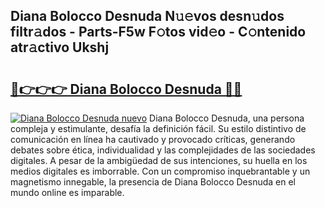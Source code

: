## Diana Bolocco Desnuda N𝚞𝚎vos desn𝚞dos filtr𝚊dos - Parts-F5w F𝚘tos vid𝚎o - C𝚘ntenido atr𝚊ctivo Ukshj

# <h2><a href="http://mbbqyf8.tromn.icu/?c=Diana+Bolocco+Desnuda">🔗👉👉👉 Diana Bolocco Desnuda 🔗🔗</a></h2>

[![Diana Bolocco Desnuda nuevo](https://i.imgur.com/pEAQMta.gif)](http://mbbqyf8.tromn.icu/?c=Diana+Bolocco+Desnuda)
Diana Bolocco Desnuda, una persona compleja y estimulante, desafía la definición fácil. Su estilo distintivo de comunicación en línea ha cautivado y provocado críticas, generando debates sobre ética, individualidad y las complejidades de las sociedades digitales. A pesar de la ambigüedad de sus intenciones, su huella en los medios digitales es imborrable. Con un compromiso inquebrantable y un magnetismo innegable, la presencia de Diana Bolocco Desnuda en el mundo online es imparable.
